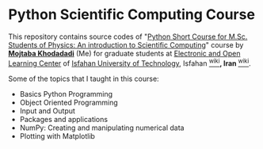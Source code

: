Python Scientific Computing Course
====================================================================================================

This repository contains source codes of "[Python Short Course for M.Sc. Students of Physics: An introduction to Scientific Computing](http://mojtabakhodadadi.physics.iut.ac.ir/content/python-short-couse-msc-students-physics-introduction-scientific-computing-14-hours)" course by [**Mojtaba Khodadadi**](http://mojtabakhodadadi.physics.iut.ac.ir) (Me) for graduate students at [Electronic and Open Learning Center](http://eeoec.iut.ac.ir/) of [Isfahan University of Technology](http://www.iut.ac.ir/en/), Isfahan <a href="http://en.wikipedia.org/wiki/Isfahan"><sup>wiki</sup></a><strong>, Iran </strong><a href="http://en.wikipedia.org/wiki/Iran"><sup>wiki</sup></a>.

Some of the topics that I taught in this course:
* Basics Python Programming
* Object Oriented Programming
* Input and Output
* Packages and applications
* NumPy: Creating and manipulating numerical data
* Plotting with Matplotlib
